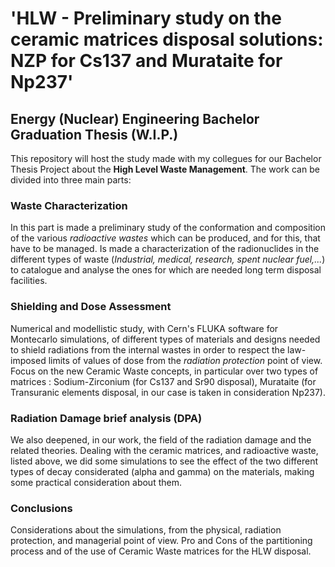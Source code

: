 # 'HLW - Preliminary study on the ceramic matrices disposal solutions: NZP for Cs137 and Murataite for Np237'
## Energy (Nuclear) Engineering Bachelor Graduation Thesis (W.I.P.)

This repository will host the study made with my collegues for our Bachelor Thesis Project about the **High Level Waste Management**.
The work can be divided into three main parts:

### Waste Characterization
In this part is made a preliminary study of the conformation and composition of the various *radioactive wastes* which can be produced, and for this, that have
to be managed. Is made a characterization of the radionuclides in the different types of waste (*Industrial, medical, research, spent nuclear fuel,...*)
to catalogue and analyse the ones for which are needed long term disposal facilities.

### Shielding and Dose Assessment
Numerical and modellistic study, with Cern's FLUKA software for Montecarlo simulations, of different types of materials and designs needed to shield radiations from the internal wastes in order to respect
the law-imposed limits of values of dose from the *radiation protection* point of view. Focus on the new Ceramic Waste concepts, in particular over two types of matrices : Sodium-Zirconium (for Cs137 and Sr90 disposal), Murataite (for Transuranic elements disposal, in our case is taken in consideration Np237).

### Radiation Damage brief analysis (DPA)
We also deepened, in our work, the field of the radiation damage and the related theories. Dealing with the ceramic matrices, and radioactive waste, listed above, we did some simulations to see the effect of the two different types of decay considerated (alpha and gamma) on the materials, making some practical consideration about them.

### Conclusions
Considerations about the simulations, from the physical, radiation protection, and managerial point of view. Pro and Cons of the partitioning process and of the use of Ceramic Waste matrices for the HLW disposal.
